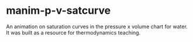 # manim-p-v-satcurve
An animation on saturation curves in the pressure x volume chart for water. It was built as a resource for thermodynamics teaching.
